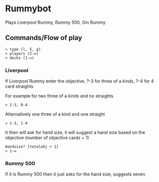 # Rummybot
Plays Liverpool Rummy, Rummy 500, Gin Rummy

## Commands/Flow of play
```
> type (l, 5, g)
> players (2-∞)
> decks (1-∞)
```

### Liverpool
If Liverpool Rummy enter the objective, ?-3 for three of a kinds, ?-4 for 4 card straights

For example for two three of a kinds and no straights
```
> 2-3, 0-4
```

Alternatively one three of a kind and one straight
```
> 1-3, 1-4
```

It then will ask for hand size, it will suggest a hand size based on the objective (number of objective cards + 1)
```
Handsize? [totalobj + 1]
> 1-∞
```

### Rummy 500
If it is Rummy 500 then it just asks for the hand size, suggests seven
